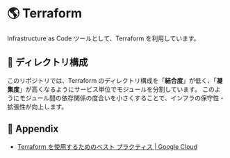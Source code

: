 # 🌎 Terraform

Infrastructure as Code ツールとして、Terraform を利用しています。

## 📁 ディレクトリ構成

このリポジトリでは、Terraform のディレクトリ構成を「**結合度**」が低く、「**凝集度**」が高くなるようにサービス単位でモジュールを分割しています。
このようにモジュール間の依存関係の度合いを小さくすることで、インフラの保守性・拡張性が向上します。


## 🔗 Appendix

 - [Terraform を使用するためのベスト プラクティス | Google Cloud](https://cloud.google.com/docs/terraform/best-practices-for-terraform?hl=ja)
